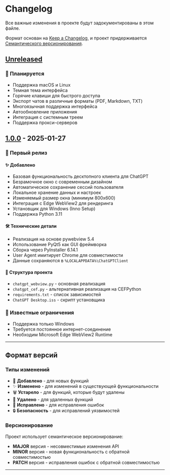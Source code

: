 # Changelog

Все важные изменения в проекте будут задокументированы в этом файле.

Формат основан на [Keep a Changelog](https://keepachangelog.com/ru/1.0.0/),
и проект придерживается [Семантического версионирования](https://semver.org/lang/ru/).

## [Unreleased]

### 🎯 Планируется
- Поддержка macOS и Linux
- Темная тема интерфейса
- Горячие клавиши для быстрого доступа
- Экспорт чатов в различные форматы (PDF, Markdown, TXT)
- Многоязычная поддержка интерфейса
- Автообновление приложения
- Интеграция с системным треем
- Поддержка прокси-серверов

## [1.0.0] - 2025-01-27

### 🎉 Первый релиз

#### ✨ Добавлено
- Базовая функциональность десктопного клиента для ChatGPT
- Безрамочное окно с современным дизайном
- Автоматическое сохранение сессий пользователя
- Локальное хранение данных и настроек
- Изменяемый размер окна (минимум 800x600)
- Интеграция с Edge WebView2 для рендеринга
- Установщик для Windows (Inno Setup)
- Поддержка Python 3.11

#### 🛠️ Технические детали
- Реализация на основе pywebview 5.4
- Использование PyQt5 как GUI фреймворка
- Сборка через PyInstaller 6.14.1
- User Agent имитирует Chrome для совместимости
- Данные сохраняются в `%LOCALAPPDATA%\ChatGPTClient`

#### 📁 Структура проекта
- `chatgpt_webview.py` - основная реализация
- `chatgpt_cef.py` - альтернативная реализация на CEFPython
- `requirements.txt` - список зависимостей
- `ChatGPT Desktop.iss` - скрипт установщика

### 🔧 Известные ограничения
- Поддержка только Windows
- Требуется постоянное интернет-соединение
- Необходим Microsoft Edge WebView2 Runtime

---

## Формат версий

### Типы изменений
- 🎉 **Добавлено** - для новых функций
- ✨ **Изменено** - для изменений в существующей функциональности
- 🗑️ **Устарело** - для функций, которые будут удалены
- 🚫 **Удалено** - для удаленных функций
- 🐛 **Исправлено** - для исправления ошибок
- 🔒 **Безопасность** - для исправлений уязвимостей

### Версионирование
Проект использует семантическое версионирование:
- **MAJOR** версия - несовместимые изменения API
- **MINOR** версия - новая функциональность с обратной совместимостью
- **PATCH** версия - исправления ошибок с обратной совместимостью

---

[Unreleased]: https://github.com/yourusername/chatgpt_client/compare/v1.0.0...HEAD
[1.0.0]: https://github.com/yourusername/chatgpt_client/releases/tag/v1.0.0